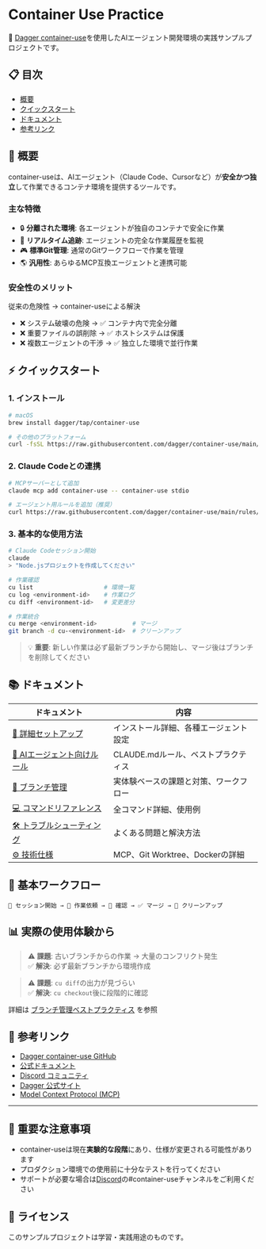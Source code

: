 # Container Use Practice

🚀 [Dagger container-use](https://github.com/dagger/container-use)を使用したAIエージェント開発環境の実践サンプルプロジェクトです。

## 📋 目次
- [概要](#概要)
- [クイックスタート](#クイックスタート)
- [ドキュメント](#ドキュメント)
- [参考リンク](#参考リンク)

## 🚀 概要

container-useは、AIエージェント（Claude Code、Cursorなど）が**安全かつ独立**して作業できるコンテナ環境を提供するツールです。

### 主な特徴
- 🔒 **分離された環境**: 各エージェントが独自のコンテナで安全に作業
- 👀 **リアルタイム追跡**: エージェントの完全な作業履歴を監視
- 🎮 **標準Git管理**: 通常のGitワークフローで作業を管理
- 🌎 **汎用性**: あらゆるMCP互換エージェントと連携可能

### 安全性のメリット
従来の危険性 → container-useによる解決
- ❌ システム破壊の危険 → ✅ コンテナ内で完全分離
- ❌ 重要ファイルの誤削除 → ✅ ホストシステムは保護
- ❌ 複数エージェントの干渉 → ✅ 独立した環境で並行作業

## ⚡ クイックスタート

### 1. インストール
```bash
# macOS
brew install dagger/tap/container-use

# その他のプラットフォーム
curl -fsSL https://raw.githubusercontent.com/dagger/container-use/main/install.sh | bash
```

### 2. Claude Codeとの連携
```bash
# MCPサーバーとして追加
claude mcp add container-use -- container-use stdio

# エージェント用ルールを追加（推奨）
curl https://raw.githubusercontent.com/dagger/container-use/main/rules/agent.md >> CLAUDE.md
```

### 3. 基本的な使用方法
```bash
# Claude Codeセッション開始
claude
> "Node.jsプロジェクトを作成してください"

# 作業確認
cu list                    # 環境一覧
cu log <environment-id>    # 作業ログ
cu diff <environment-id>   # 変更差分

# 作業統合
cu merge <environment-id>          # マージ
git branch -d cu-<environment-id>  # クリーンアップ
```

> 💡 **重要**: 新しい作業は必ず最新ブランチから開始し、マージ後はブランチを削除してください

## 📚 ドキュメント

| ドキュメント | 内容 |
|-------------|------|
| [📖 詳細セットアップ](docs/setup.md) | インストール詳細、各種エージェント設定 |
| [🤖 AIエージェント向けルール](docs/agent-rules.md) | CLAUDE.mdルール、ベストプラクティス |
| [🌿 ブランチ管理](docs/branch-management.md) | 実体験ベースの課題と対策、ワークフロー |
| [💻 コマンドリファレンス](docs/commands.md) | 全コマンド詳細、使用例 |
| [🛠️ トラブルシューティング](docs/troubleshooting.md) | よくある問題と解決方法 |
| [⚙️ 技術仕様](docs/technical.md) | MCP、Git Worktree、Dockerの詳細 |

## 🔄 基本ワークフロー

```
🚀 セッション開始 → 🤖 作業依頼 → 👀 確認 → ✅ マージ → 🧹 クリーンアップ
```

## 📊 実際の使用体験から

> ⚠️ **課題**: 古いブランチからの作業 → 大量のコンフリクト発生  
> ✅ **解決**: 必ず最新ブランチから環境作成

> ⚠️ **課題**: `cu diff`の出力が見づらい  
> ✅ **解決**: `cu checkout`後に段階的に確認

詳細は [ブランチ管理ベストプラクティス](docs/branch-management.md) を参照

## 🔗 参考リンク

- [Dagger container-use GitHub](https://github.com/dagger/container-use)
- [公式ドキュメント](https://container-use.com/quickstart)
- [Discord コミュニティ](https://discord.gg/dagger-io)
- [Dagger 公式サイト](https://dagger.io/)
- [Model Context Protocol (MCP)](https://modelcontextprotocol.io/)

---

## 🚨 重要な注意事項

- container-useは現在**実験的な段階**にあり、仕様が変更される可能性があります
- プロダクション環境での使用前に十分なテストを行ってください
- サポートが必要な場合は[Discord](https://discord.gg/dagger-io)の#container-useチャンネルをご利用ください

## 📄 ライセンス

このサンプルプロジェクトは学習・実践用途のものです。